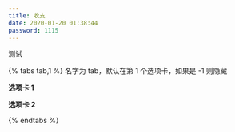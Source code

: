 ```yaml
---
title: 收支
date: 2020-01-20 01:38:44
password: 1115
---
```


测试

{% tabs tab,1 %} 名字为 tab，默认在第 1 个选项卡，如果是 -1 则隐藏
<!-- tab 收入 -->
**选项卡 1** 
<!-- endtab -->
<!-- tab 支出 -->
**选项卡 2**
<!-- endtab -->
{% endtabs %}
